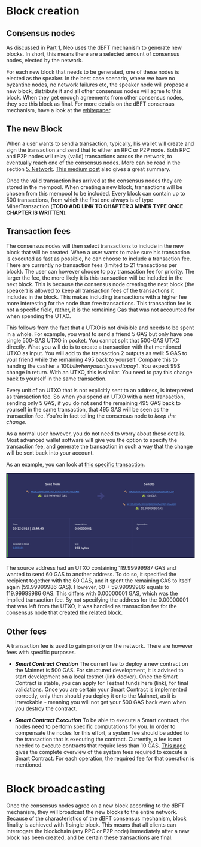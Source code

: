 # Block creation
## Consensus nodes
As discussed in [Part 1](1-Introduction_to_blocks_and_blockchain.md), Neo uses the dBFT mechanism to generate new blocks. In short, this means there are a selected amount of consensus nodes, elected by the network.

For each new block that needs to be generated, one of these nodes is elected as the speaker. In the best case scenario, where we have no byzantine nodes, no network failures etc, the speaker node will propose a new block, distribute it and all other consensus nodes will agree to this block. When they get enough agreements from other consensus nodes, they see this block as final. For more details on the dBFT consensus mechanism, have a look at the [whitepaper](https://docs.neo.org/en-us/basic/consensus/whitepaper.html).

## The new Block
When a user wants to send a transaction, typically, his wallet will create and sign the transaction and send that to either an RPC or P2P node. Both RPC and P2P nodes will relay (valid) transactions across the network, to eventually reach one of the consensus nodes. More can be read in the section [5. Network](../5-network/). [This medium post](https://medium.com/neoresearch/understanding-neo-network-in-five-pictures-e51b7c19d6e0) also gives a great summary.

Once the valid transaction has arrived at the consensus nodes they are stored in the mempool. When creating a new block, transactions will be chosen from this mempool to be included. Every block can contain up to 500 transactions, from which the first one always is of type MinerTransaction (**TODO ADD LINK TO CHAPTER 3 MINER TYPE ONCE CHAPTER IS WRITTEN**).

## Transaction fees

The consensus nodes will then select transactions to include in the new block that will be created. When a user wants to make sure his transaction is executed as fast as possible, he can choose to include a transaction fee. There are currently no transaction fees (limited to 21 transactions per block). The user can however choose to pay transaction fee for priority. The larger the fee, the more likely it is this transaction will be included in the next block. This is because the consensus node creating the next block (the speaker) is allowed to keep all transaction fees of the transactions it includes in the block. This makes including transactions with a higher fee more interesting for the node than free transactions. This transaction fee is not a specific field, rather, it is the remaining Gas that was not accounted for when spending the UTXO.

This follows from the fact that a UTXO is not divisible and needs to be spent in a whole. For example, you want to send a friend 5 GAS but only have one single 500-GAS UTXO in pocket. You cannot split that 500-GAS UTXO directly. What you will do is to create a transaction with that mentioned UTXO as input. You will add to the transaction 2 outputs as well: 5 GAS to your friend while the remaining 495 back to yourself. Compare this to handing the cashier a $100 bill when you only need to pay 1$. You expect 99$ change in return. With an UTXO, this is similar. You need to pay this change back to yourself in the same transaction.

Every unit of an UTXO that is not explicitly sent to an address, is interpreted as transaction fee. So when you spend an UTXO with a next transaction, sending only 5 GAS, if you do not send the remaining 495 GAS back to yourself in the same transaction, that 495 GAS will be seen as the transaction fee. You're in fact telling the consensus node to *keep the change*.

As a normal user however, you do not need to worry about these details. Most advanced wallet software will give you the option to specify the transaction fee, and generate the transaction in such a way that the change will be sent back into your account.

As an example, you can look at [this specific transaction](https://neoscan.io/transaction/80b963d68c0f3d65c0e906057f7517a17ef7dcc1b29e2a79205e4aa235131f95).

![Transaction example with fee](txn-with-fee.png)

The source address had an UTXO containing 119.99999987 GAS and wanted to send 60 GAS to another address. To do so, it specified the recipient together with the 60 GAS, and it spent the remaining GAS to itself again (59.99999986 GAS). However, 60 + 59.99999986 equals to 119.99999986 GAS. This differs with 0.00000001 GAS, which was the implied transaction fee. By not specifying the address for the 0.00000001 that was left from the UTXO, it was handled as transaction fee for the consensus node that created [the related block](https://neoscan.io/block/eabb36acfb055592afb06786f831390762000a9aa669016d27eb031f41e14a07).


## Other fees
A transaction fee is used to gain priority on the network. There are however fees with specific purposes.
- ***Smart Contract Creation*** The current fee to deploy a new contract on the Mainnet is 500 GAS. For structured development, it is advised to start development on a local testnet (link docker). Once the Smart Contract is stable, you can apply for Testnet funds here (link), for final validations. Once you are certain your Smart Contract is implemented correctly, only then should you deploy it onto the Mainnet, as it is irrevokable - meaning you will not get your 500 GAS back even when you destroy the contract.

- ***Smart Contract Execution*** To be able to execute a Smart contract, the nodes need to perform specific computations for you. In order to compensate the nodes for this effort, a system fee should be added to the transaction that is executing the contract. Currently, a fee is not needed to execute contracts that require less than 10 GAS. [This page](https://docs.neo.org/en-us/sc/systemfees.html) gives the complete overview of the system fees required to execute a Smart Contract. For each operation, the required fee for that operation is mentioned.

# Block broadcasting
Once the consensus nodes agree on a new block according to the dBFT mechanism, they will broadcast the new blocks to the entire network. Because of the characteristics of the dBFT consensus mechanism, block finality is achieved with 1 single block. This means that all clients can interrogate the blockchain (any RPC or P2P node) immediately after a new block has been created, and be certain these transactions are final.
